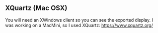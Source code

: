 ## XQuartz (Mac OSX)
You will need an XWindows client so you can see the exported display. I was working on
a MacMini, so I used XQuartz:
https://www.xquartz.org/
